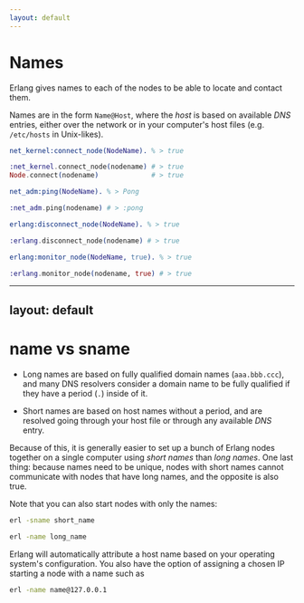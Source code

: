 ```yaml
---
layout: default
---
```


# Names

<p class="text-xs">
Erlang gives names to each of the nodes to be able to locate and contact them.

Names are in the form `Name@Host`, where the *host* is based on available *DNS* entries, either over the network or in your computer's host files (e.g. `/etc/hosts` in Unix-likes).
</p>


<div class="grid grid-rows-4">

<!-- row -->
<div class="grid grid-cols-2">

<div>

``` erlang
net_kernel:connect_node(NodeName). % > true
```

</div>

<div>

``` elixir
:net_kernel.connect_node(nodename) # > true
Node.connect(nodename)             # > true

```

</div>

</div>

<!-- row -->
<div class="grid grid-cols-2">

<div>

``` erlang
net_adm:ping(NodeName). % > Pong
```

</div>

<div>

``` elixir
:net_adm.ping(nodename) # > :pong
```

</div>

</div>

<!-- row -->
<div class="grid grid-cols-2">

<div>

``` erlang
erlang:disconnect_node(NodeName). % > true
```

</div>

<div>

``` elixir
:erlang.disconnect_node(nodename) # > true
```

</div>

</div>

<!-- row -->
<div class="grid grid-cols-2">

<div>

``` erlang
erlang:monitor_node(NodeName, true). % > true
```

</div>

<div>

``` elixir
:erlang.monitor_node(nodename, true) # > true
```

</div>

</div>

</div>

---
layout: default
---

# name vs sname

<p class="text-xs">

 * Long names are based on fully qualified domain names (`aaa.bbb.ccc`), and many DNS resolvers consider a domain name to be fully qualified if they have a period (`.`) inside of it.

 * Short names are based on host names without a period, and are resolved going through your host file or through any available *DNS* entry.

</p>

<p class="text-xs">

Because of this, it is generally easier to set up a bunch of Erlang nodes together on a single computer using *short names* than *long names*. One last thing: because names need to be unique, nodes with short names cannot communicate with nodes that have long names, and the opposite is also true.

Note that you can also start nodes with only the names: 

<div class="grid grid-cols-2">

<div>

``` bash
erl -sname short_name
```

</div>
<div>

``` bash
erl -name long_name
```
</div>

</div>

Erlang will automatically attribute a host name based on your operating system's configuration. You also have the option of assigning a chosen IP starting a node with a name such as 

``` bash
erl -name name@127.0.0.1
```
</p>
